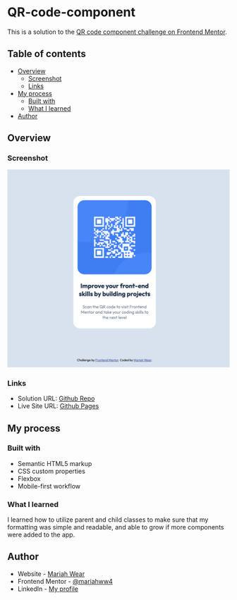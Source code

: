 # QR-code-component

This is a solution to the [QR code component challenge on Frontend Mentor](https://www.frontendmentor.io/challenges/qr-code-component-iux_sIO_H). 

## Table of contents

- [Overview](#overview)
  - [Screenshot](#screenshot)
  - [Links](#links)
- [My process](#my-process)
  - [Built with](#built-with)
  - [What I learned](#what-i-learned)
- [Author](#author)


## Overview

### Screenshot

![Screenshot](./assets/images/screenshot.png)

### Links

- Solution URL: [Github Repo](https://github.com/mariahw4/QR-code-component)
- Live Site URL: [Github Pages](https://mariahw4.github.io/QR-code-component/)

## My process

### Built with

- Semantic HTML5 markup
- CSS custom properties
- Flexbox
- Mobile-first workflow

### What I learned

I learned how to utilize parent and child classes to make sure that my formatting was simple and readable, and able to grow if more components were added to the app. 

## Author

- Website - [Mariah Wear](https://mariahw4.github.io/02-professional-portfolio/)
- Frontend Mentor - [@mariahww4](https://www.frontendmentor.io/profile/mariahw4)
- LinkedIn - [My profile](https://www.linkedin.com/in/mariah-wear-7b1630255/)

